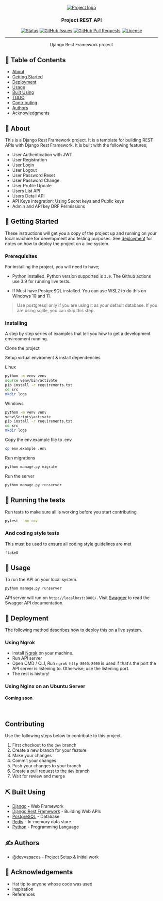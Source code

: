 <p align="center">
  <a href="" rel="noopener">
 <img src="https://www.python.org/static/img/python-logo@2x.png" alt="Project logo"></a>
</p>

<h3 align="center">Project REST API</h3>

<div align="center">

[![Status](https://img.shields.io/badge/status-active-success.svg)]()
[![GitHub Issues](https://img.shields.io/github/issues/kylelobo/The-Documentation-Compendium.svg)](https://github.com/devvspaces/django-restframework-template/issues)
[![GitHub Pull Requests](https://img.shields.io/github/issues-pr/kylelobo/The-Documentation-Compendium.svg)](https://github.com/devvspaces/django-restframework-template/pulls)
[![License](https://img.shields.io/badge/license-MIT-blue.svg)](/LICENSE)

</div>

---

<p align="center"> Django Rest Framework project
    <br>
</p>

## 📝 Table of Contents

- [About](#about)
- [Getting Started](#getting_started)
- [Deployment](#deployment)
- [Usage](#usage)
- [Built Using](#built_using)
- [TODO](../TODO.md)
- [Contributing](../CONTRIBUTING.md)
- [Authors](#authors)
- [Acknowledgments](#acknowledgement)

## 🧐 About <a name = "about"></a>

This is a Django Rest Framework project. It is a template for building REST APIs with Django Rest Framework. It is built with the following features;

- User Authentication with JWT
- User Registration
- User Login
- User Logout
- User Password Reset
- User Password Change
- User Profile Update
- Users List API
- Users Detail API
- API Keys Integration: Using Secret keys and Public keys
- Admin and API key DRF Permissions

## 🏁 Getting Started <a name = "getting_started"></a>

These instructions will get you a copy of the project up and running on your local machine for development and testing purposes. See [deployment](#deployment) for notes on how to deploy the project on a live system.

### Prerequisites

For installing the project, you will need to have;

- Python installed. Python version supported is `3.9`. The Github actions use 3.9 for running live tests.

- If Must have PostgreSQL installed. You can use WSL2 to do this on Windows 10 and 11.

> Use postgresql only if you are using it as your default database. If you are using sqlite, you can skip this step.

### Installing

A step by step series of examples that tell you how to get a development environment running.

Clone the project

Setup virtual enviroment & install dependencies

Linux

```bash
python -m venv venv
source venv/bin/activate
pip install -r requirements.txt
cd src
mkdir logs
```

Windows

```bash
python -m venv venv
venv\Scripts\activate
pip install -r requirements.txt
cd src
mkdir logs
```

Copy the env.example file to .env

```bash
cp env.example .env
```

Run migrations

```bash
python manage.py migrate
```

Run the server

```bash
python manage.py runserver
```

## 🔧 Running the tests <a name = "tests"></a>

Run tests to make sure all is working before you start contributing

```bash
pytest --no-cov
```

### And coding style tests

This must be used to ensure all coding style guidelines are met

```bash
flake8
```

## 🎈 Usage <a name="usage"></a>

To run the API on your local system.

```bash
python manage.py runserver
```

API server will run on `http://localhost:8000/`. Visit [Swagger](http://localhost:8000/admin/api/docs/) to read the Swagger API documentation.

## 🚀 Deployment <a name = "deployment"></a>

The following method describes how to deploy this on a live system.

### Using Ngrok

- Install [Ngrok](https://ngrok.com/docs/getting-started) on your machine.
- Run API server
- Open CMD / CLI, Run `ngrok http 8000`. `8000` is used if that's the port the API server is listening to. Otherwise, use the listening port.
- The rest is history!

### Using Nginx on an Ubuntu Server

#### Coming soon
<!-- A deploy script.sh should be created to automate the deployment on a new server -->
<br>

## Contributing

Use the following steps below to contribute to this project.

1. First checkout to the `dev` branch
2. Create a new branch for your feature
3. Make your changes
4. Commit your changes
5. Push your changes to your branch
6. Create a pull request to the `dev` branch
7. Wait for review and merge

## ⛏️ Built Using <a name = "built_using"></a>

- [Django](https://www.djangoproject.com/) - Web Framework
- [Django Rest Framework](https://www.django-rest-framework.org/) - Building Web APIs
- [PostgreSQL](https://www.postgresql.org/) - Database
- [Redis](https://redis.io/) - In-memory data store
- [Python](https://www.python.org/) - Programming Language

## ✍️ Authors <a name = "authors"></a>

- [@devvspaces](https://github.com/devvspaces) - Project Setup & Initial work

## 🎉 Acknowledgements <a name = "acknowledgement"></a>

- Hat tip to anyone whose code was used
- Inspiration
- References
